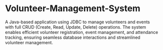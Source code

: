 # Volunteer-Management-System
A Java-based application using JDBC to manage volunteers and events with full CRUD (Create, Read, Update, Delete) operations. The system enables efficient volunteer registration, event management, and attendance tracking, ensuring seamless database interactions and streamlined volunteer management.
